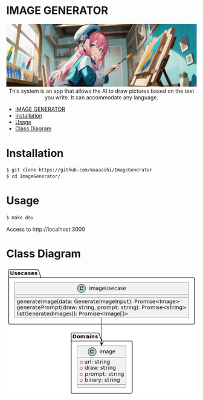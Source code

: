 # IMAGE GENERATOR

<div><img src="./docs/images/main.png" /></div>

<div align="center">This system is an app that allows the AI to draw pictures based on the text you write. It can accommodate any language.</div>

- [IMAGE GENERATOR](#image-generator)
- [Installation](#installation)
- [Usage](#usage)
- [Class Diagram](#class-diagram)

# Installation

```bash
$ git clone https://github.com/maaaashi/ImageGenerator
$ cd ImageGenerator/
```

# Usage

```bash
$ make dev
```

Access to http://localhost:3000

# Class Diagram

![ImageUsecase + Image](./docs/ClassDiagram.png)

<!-- # Test

```bash
# Run test
$ npm run test:watch
``` -->
